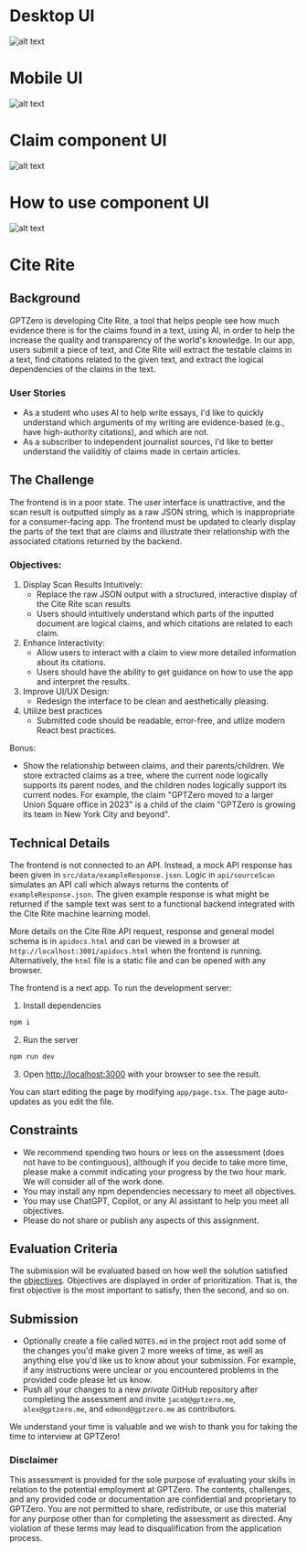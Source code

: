 # Desktop UI

![alt text](image.png)

# Mobile UI

![alt text](image-1.png)

# Claim component UI

![alt text](image-2.png)

# How to use component UI

![alt text](image-3.png)

# Cite Rite

## Background

GPTZero is developing Cite Rite, a tool that helps people see how much evidence there is for the claims found in a text, using AI, in order to help the increase the quality and transparency of the world's knowledge. In our app, users submit a piece of text, and Cite Rite will extract the testable claims in a text, find citations related to the given text, and extract the logical dependencies of the claims in the text.

### User Stories

- As a student who uses AI to help write essays, I'd like to quickly understand which arguments of my writing are evidence-based (e.g., have high-authority citations), and which are not.
- As a subscriber to independent journalist sources, I'd like to better understand the validitiy of claims made in certain articles.

## The Challenge

The frontend is in a poor state. The user interface is unattractive, and the scan result is outputted simply as a raw JSON string, which is inappropriate for a consumer-facing app. The frontend must be updated to clearly display the parts of the text that are claims and illustrate their relationship with the associated citations returned by the backend.

### Objectives:

1. Display Scan Results Intuitively:
   - Replace the raw JSON output with a structured, interactive display of the Cite Rite scan results
   - Users should intuitively understand which parts of the inputted document are logical claims, and which citations are related to each claim.
2. Enhance Interactivity:
   - Allow users to interact with a claim to view more detailed information about its citations.
   - Users should have the ability to get guidance on how to use the app and interpret the results.
3. Improve UI/UX Design:
   - Redesign the interface to be clean and aesthetically pleasing.
4. Utilize best practices
   - Submitted code should be readable, error-free, and utlize modern React best practices.

Bonus:

- Show the relationship between claims, and their parents/children. We store extracted claims as a tree, where the current node logically supports its parent nodes, and the children nodes logically support its current nodes. For example, the claim "GPTZero moved to a larger Union Square office in 2023" is a child of the claim "GPTZero is growing its team in New York City and beyond".

## Technical Details

The frontend is not connected to an API. Instead, a mock API response has been given in `src/data/exampleResponse.json`. Logic in `api/sourceScan` simulates an API call which always returns the contents of `exampleResponse.json`. The given example response is what might be returned if the sample text was sent to a functional backend integrated with the Cite Rite machine learning model.

More details on the Cite Rite API request, response and general model schema is in `apidocs.html` and can be viewed in a browser at `http://localhost:3001/apidocs.html` when the frontend is running. Alternatively, the `html` file is a static file and can be opened with any browser.

The frontend is a next app. To run the development server:

1. Install dependencies

```bash
npm i
```

2. Run the server

```bash
npm run dev
```

3. Open [http://localhost:3000](http://localhost:3000) with your browser to see the result.

You can start editing the page by modifying `app/page.tsx`. The page auto-updates as you edit the file.

## Constraints

- We recommend spending two hours or less on the assessment (does not have to be continguous), although if you decide to take more time, please make a commit indicating your progress by the two hour mark. We will consider all of the work done.
- You may install any npm dependencies necessary to meet all objectives.
- You may use ChatGPT, Copilot, or any AI assistant to help you meet all objectives.
- Please do not share or publish any aspects of this assignment.

## Evaluation Criteria

The submission will be evaluated based on how well the solution satisfied the [objectives](#objectives). Objectives are displayed in order of prioritization. That is, the first objective is the most important to satisfy, then the second, and so on.

## Submission

- Optionally create a file called `NOTES.md` in the project root add some of the changes you'd make given 2 more weeks of time, as well as anything else you'd like us to know about your submission. For example, if any instructions were unclear or you encountered problems in the provided code please let us know.
- Push all your changes to a new _private_ GitHub repository after completing the assessment and invite `jacob@gptzero.me`, `alex@gptzero.me`, and `edmond@gptzero.me` as contributors.

We understand your time is valuable and we wish to thank you for taking the time to interview at GPTZero!

### Disclaimer

This assessment is provided for the sole purpose of evaluating your skills in relation to the potential employment at GPTZero. The contents, challenges, and any provided code or documentation are confidential and proprietary to GPTZero. You are not permitted to share, redistribute, or use this material for any purpose other than for completing the assessment as directed. Any violation of these terms may lead to disqualification from the application process.
